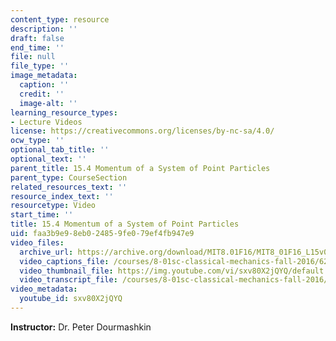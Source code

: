 ```yaml
---
content_type: resource
description: ''
draft: false
end_time: ''
file: null
file_type: ''
image_metadata:
  caption: ''
  credit: ''
  image-alt: ''
learning_resource_types:
- Lecture Videos
license: https://creativecommons.org/licenses/by-nc-sa/4.0/
ocw_type: ''
optional_tab_title: ''
optional_text: ''
parent_title: 15.4 Momentum of a System of Point Particles
parent_type: CourseSection
related_resources_text: ''
resource_index_text: ''
resourcetype: Video
start_time: ''
title: 15.4 Momentum of a System of Point Particles
uid: faa3b9e9-8eb0-2485-9fe0-79ef4fb947e9
video_files:
  archive_url: https://archive.org/download/MIT8.01F16/MIT8_01F16_L15v04_360p.mp4
  video_captions_file: /courses/8-01sc-classical-mechanics-fall-2016/6213f71b19ef5452b8841b2d0844c7eb_sxv80X2jQYQ.vtt
  video_thumbnail_file: https://img.youtube.com/vi/sxv80X2jQYQ/default.jpg
  video_transcript_file: /courses/8-01sc-classical-mechanics-fall-2016/4ed5ecc7ce5b4c1d1ffeb73f2b9505ed_sxv80X2jQYQ.pdf
video_metadata:
  youtube_id: sxv80X2jQYQ
---
```

**Instructor:** Dr. Peter Dourmashkin